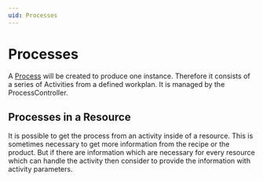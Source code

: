 ```yaml
---
uid: Processes
---
```

# Processes

A [Process](../../../src/Moryx.AbstractionLayer/Process/IProcess.cs) will be created to produce one instance. Therefore it consists of a series of Activities from a defined workplan. It is managed by the ProcessController.

## Processes in a Resource

It is possible to get the process from an activity inside of a resource. This is sometimes necessary to get more information from the recipe or the product. But if there are information which are necessary for every resource which can handle the activity then consider to provide the information with activity parameters.
